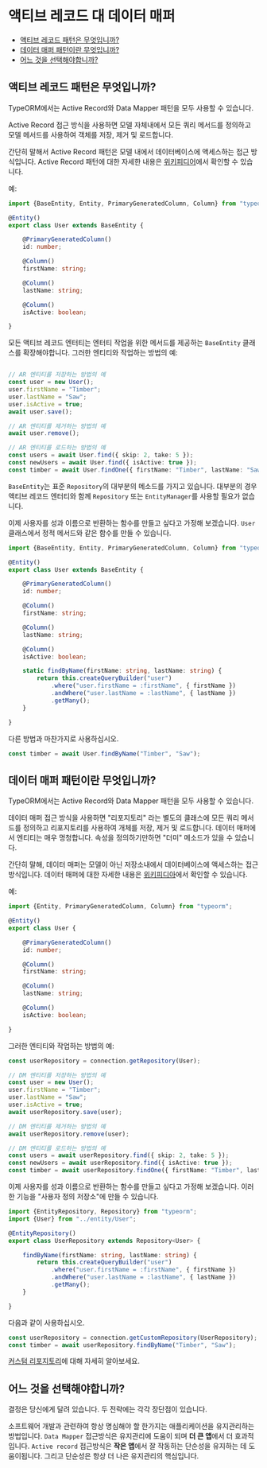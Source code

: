 # 액티브 레코드 대 데이터 매퍼

- [액티브 레코드 패턴은 무엇입니까?](#액티브-레코드-패턴은-무엇입니까)
- [데이터 매퍼 패턴이란 무엇입니까?](#데이터-매퍼-패턴이란-무엇입니까)
- [어느 것을 선택해야합니까?](#어느-것을-선택해야합니까)

## 액티브 레코드 패턴은 무엇입니까?

TypeORM에서는 Active Record와 Data Mapper 패턴을 모두 사용할 수 있습니다.

Active Record 접근 방식을 사용하면 모델 자체내에서 모든 쿼리 메서드를 정의하고 모델 메서드를 사용하여 객체를 저장, 제거 및 로드합니다.

간단히 말해서 Active Record 패턴은 모델 내에서 데이터베이스에 액세스하는 접근 방식입니다.
Active Record 패턴에 대한 자세한 내용은 [위키피디어](https://en.wikipedia.org/wiki/Active_record_pattern)에서 확인할 수 있습니다.

예:

```typescript
import {BaseEntity, Entity, PrimaryGeneratedColumn, Column} from "typeorm";

@Entity()
export class User extends BaseEntity {

    @PrimaryGeneratedColumn()
    id: number;

    @Column()
    firstName: string;

    @Column()
    lastName: string;

    @Column()
    isActive: boolean;

}
```

모든 액티브 레코드 엔터티는 엔터티 작업을 위한 메서드를 제공하는 `BaseEntity` 클래스를 확장해야합니다. 그러한 엔티티와 작업하는 방법의 예:

```typescript

// AR 엔티티를 저장하는 방법의 예
const user = new User();
user.firstName = "Timber";
user.lastName = "Saw";
user.isActive = true;
await user.save();

// AR 엔티티를 제거하는 방법의 예
await user.remove();

// AR 엔티티를 로드하는 방법의 예
const users = await User.find({ skip: 2, take: 5 });
const newUsers = await User.find({ isActive: true });
const timber = await User.findOne({ firstName: "Timber", lastName: "Saw" });
```

`BaseEntity`는 표준 `Repository`의 대부분의 메소드를 가지고 있습니다. 대부분의 경우 액티브 레코드 엔터티와 함께 `Repository` 또는 `EntityManager`를 사용할 필요가 없습니다.

이제 사용자를 성과 이름으로 반환하는 함수를 만들고 싶다고 가정해 보겠습니다. `User` 클래스에서 정적 메서드와 같은 함수를 만들 수 있습니다.

```typescript
import {BaseEntity, Entity, PrimaryGeneratedColumn, Column} from "typeorm";

@Entity()
export class User extends BaseEntity {

    @PrimaryGeneratedColumn()
    id: number;

    @Column()
    firstName: string;

    @Column()
    lastName: string;

    @Column()
    isActive: boolean;

    static findByName(firstName: string, lastName: string) {
        return this.createQueryBuilder("user")
            .where("user.firstName = :firstName", { firstName })
            .andWhere("user.lastName = :lastName", { lastName })
            .getMany();
    }

}
```

다른 방법과 마찬가지로 사용하십시오.

```typescript
const timber = await User.findByName("Timber", "Saw");
```

## 데이터 매퍼 패턴이란 무엇입니까?

TypeORM에서는 Active Record와 Data Mapper 패턴을 모두 사용할 수 있습니다.

데이터 매퍼 접근 방식을 사용하면 "리포지토리" 라는 별도의 클래스에 모든 쿼리 메서드를 정의하고 리포지토리를 사용하여 개체를 저장, 제거 및 로드합니다. 데이터 매퍼에서 엔티티는 매우 멍청합니다. 속성을 정의하기만하면 "더미" 메소드가 있을 수 있습니다.

간단히 말해, 데이터 매퍼는 모델이 아닌 저장소내에서 데이터베이스에 액세스하는 접근 방식입니다. 데이터 매퍼에 대한 자세한 내용은 [위키피디아](https://en.wikipedia.org/wiki/Data_mapper_pattern)에서 확인할 수 있습니다.

예:

```typescript
import {Entity, PrimaryGeneratedColumn, Column} from "typeorm";

@Entity()
export class User {

    @PrimaryGeneratedColumn()
    id: number;

    @Column()
    firstName: string;

    @Column()
    lastName: string;

    @Column()
    isActive: boolean;

}
```
그러한 엔티티와 작업하는 방법의 예:

```typescript
const userRepository = connection.getRepository(User);

// DM 엔티티를 저장하는 방법의 예
const user = new User();
user.firstName = "Timber";
user.lastName = "Saw";
user.isActive = true;
await userRepository.save(user);

// DM 엔티티를 제거하는 방법의 예
await userRepository.remove(user);

// DM 엔티티를 로드하는 방법의 예
const users = await userRepository.find({ skip: 2, take: 5 });
const newUsers = await userRepository.find({ isActive: true });
const timber = await userRepository.findOne({ firstName: "Timber", lastName: "Saw" });
```

이제 사용자를 성과 이름으로 반환하는 함수를 만들고 싶다고 가정해 보겠습니다. 이러한 기능을 "사용자 정의 저장소"에 만들 수 있습니다.

```typescript
import {EntityRepository, Repository} from "typeorm";
import {User} from "../entity/User";

@EntityRepository()
export class UserRepository extends Repository<User> {

    findByName(firstName: string, lastName: string) {
        return this.createQueryBuilder("user")
            .where("user.firstName = :firstName", { firstName })
            .andWhere("user.lastName = :lastName", { lastName })
            .getMany();
    }

}
```

다음과 같이 사용하십시오.

```typescript
const userRepository = connection.getCustomRepository(UserRepository);
const timber = await userRepository.findByName("Timber", "Saw");
```

[커스텀 리포지토리](./custom-repository.md)에 대해 자세히 알아보세요.

## 어느 것을 선택해야합니까?

결정은 당신에게 달려 있습니다. 두 전략에는 각각 장단점이 있습니다.

소프트웨어 개발과 관련하여 항상 명심해야 할 한가지는 애플리케이션을 유지관리하는 방법입니다. `Data Mapper` 접근방식은 유지관리에 도움이 되며 **더 큰 앱**에서 더 효과적입니다. `Active record` 접근방식은 **작은 앱**에서 잘 작동하는 단순성을 유지하는 데 도움이됩니다. 그리고 단순성은 항상 더 나은 유지관리의 핵심입니다.
